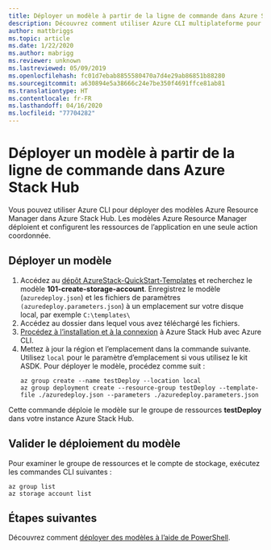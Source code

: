 ```yaml
---
title: Déployer un modèle à partir de la ligne de commande dans Azure Stack Hub
description: Découvrez comment utiliser Azure CLI multiplateforme pour déployer des modèles sur Azure Stack Hub.
author: mattbriggs
ms.topic: article
ms.date: 1/22/2020
ms.author: mabrigg
ms.reviewer: unknown
ms.lastreviewed: 05/09/2019
ms.openlocfilehash: fc01d7ebab8855580470a7d4e29ab86851b88280
ms.sourcegitcommit: a630894e5a38666c24e7be350f4691ffce81ab81
ms.translationtype: HT
ms.contentlocale: fr-FR
ms.lasthandoff: 04/16/2020
ms.locfileid: "77704282"
---
```

# <a name="deploy-a-template-with-the-command-line-in-azure-stack-hub"></a>Déployer un modèle à partir de la ligne de commande dans Azure Stack Hub

Vous pouvez utiliser Azure CLI pour déployer des modèles Azure Resource Manager dans Azure Stack Hub. Les modèles Azure Resource Manager déploient et configurent les ressources de l’application en une seule action coordonnée.

## <a name="deploy-template"></a>Déployer un modèle

1. Accédez au [dépôt AzureStack-QuickStart-Templates](https://aka.ms/AzureStackGitHub) et recherchez le modèle **101-create-storage-account**. Enregistrez le modèle (`azuredeploy.json`) et les fichiers de paramètres `(azuredeploy.parameters.json`) à un emplacement sur votre disque local, par exemple `C:\templates\`
2. Accédez au dossier dans lequel vous avez téléchargé les fichiers. 
3. [Procédez à l’installation et à la connexion](azure-stack-version-profiles-azurecli2.md) à Azure Stack Hub avec Azure CLI.
4. Mettez à jour la région et l’emplacement dans la commande suivante. Utilisez `local` pour le paramètre d’emplacement si vous utilisez le kit ASDK. Pour déployer le modèle, procédez comme suit :
    ```azurecli
    az group create --name testDeploy --location local
    az group deployment create --resource-group testDeploy --template-file ./azuredeploy.json --parameters ./azuredeploy.parameters.json
    ```

Cette commande déploie le modèle sur le groupe de ressources **testDeploy** dans votre instance Azure Stack Hub.

## <a name="validate-template-deployment"></a>Valider le déploiement du modèle

Pour examiner le groupe de ressources et le compte de stockage, exécutez les commandes CLI suivantes :

```azurecli
az group list
az storage account list
```

## <a name="next-steps"></a>Étapes suivantes

Découvrez comment [déployer des modèles à l’aide de PowerShell](azure-stack-deploy-template-powershell.md).
